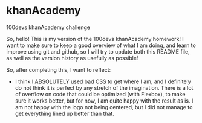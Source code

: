 # khanAcademy
100devs khanAcademy challenge

So, hello! This is my version of the 100devs khanAcademy homework! I want to make sure to keep a good overview of what I am doing, and learn to improve using git and github, so I will try to update both this README file, as well as the version history as usefully as possible! 

So, after completing this, I want to reflect: 
- I think I ABSOLUTELY used bad CSS to get where I am, and I definitely do not think it is perfect by any stretch of the imagination. There is a lot of overflow on code that could be optimized (with Flexbox), to make sure it works better, but for now, I am quite happy with the result as is. I am not happy with the logo not being centered, but I did not manage to get everything lined up better than that.